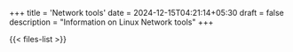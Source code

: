 +++
title = 'Network tools'
date = 2024-12-15T04:21:14+05:30
draft = false
description = "Information on Linux Network tools"
+++

{{< files-list >}}
